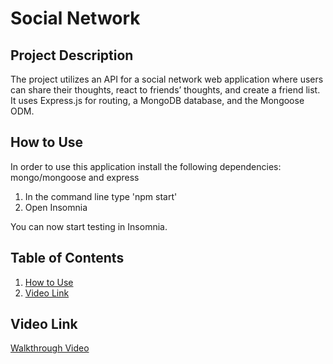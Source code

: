 # Social Network 

## Project Description

 The project utilizes an API for a social network web application where users can share their thoughts, react to friends’ thoughts, and create a friend list. It uses Express.js for routing, a MongoDB database, and the Mongoose ODM. 

## How to Use

In order to use this application install the following dependencies: mongo/mongoose and express

1. In the command line type 'npm start'
2. Open Insomnia


You can now start testing in Insomnia.

## Table of Contents

1. [How to Use](#how-to-use)
2. [Video Link](#video-link)


## Video Link

[Walkthrough Video](https://drive.google.com/file/d/1ERUiieMB5hC3azBsl_d5xyy0Y8dkKOQ7/view)